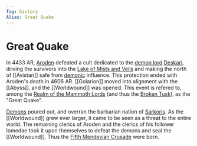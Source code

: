 ```yaml
---
Tag: history
Alias: Great Quake
---
```

# Great Quake
In 4433 AR, [Aroden](https://pathfinderwiki.com/wiki/Aroden "Aroden") defeated a cult dedicated to the [demon lord](demon) [Deskari](https://pathfinderwiki.com/wiki/Deskari "Deskari"), driving the survivors into the [Lake of Mists and Veils](https://pathfinderwiki.com/wiki/Lake_of_Mists_and_Veils "Lake of Mists and Veils") and making the north of [[Avistan]] safe from [demonic](Demon) influence. This protection ended with Aroden's death in 4606 AR. [[Golarion]] moved into alignment with the [[Abyss]], and the [[Worldwound]] was opened. This event is refered to, among the [Realm of the Mammoth Lords](Realm-of-the-Mammoth-Lords) (and thus the [Broken Tusk](Broken-Tusk)), as the "Great Quake". 

[Demons](Demon) poured out, and overran the barbarian nation of [Sarkoris](https://pathfinderwiki.com/wiki/Sarkoris "Sarkoris"). As the [[Worldwound]] grew ever larger, it came to be seen as a threat to the entire world. The remaining clerics of Aroden and the clerics of his follower Iomedae took it upon themselves to defeat the demons and seal the [[Worldwound]]. Thus the [Fifth Mendevian Crusade](Fifth-Mendevian-Crusade) were born.